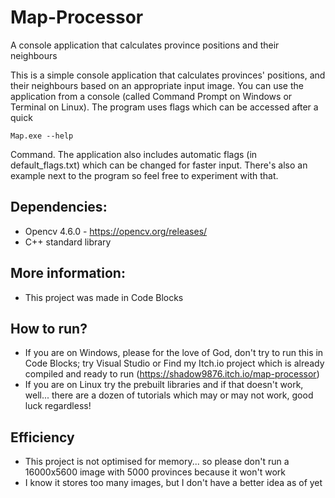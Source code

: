# Map-Processor
A console application that calculates province positions and their neighbours


This is a simple console application that calculates provinces' positions, and their neighbours based on an appropriate input image.
You can use the application from a console (called Command Prompt on Windows or Terminal on Linux). The program uses flags which can be accessed after a quick

`Map.exe --help`

Command.
The application also includes automatic flags (in default_flags.txt) which can be changed for faster input.
There's also an example next to the program so feel free to experiment with that.

## Dependencies:
- Opencv 4.6.0 - https://opencv.org/releases/
- C++ standard library

## More information:
- This project was made in Code Blocks

## How to run?
- If you are on Windows, please for the love of God, don't try to run this in Code Blocks; try Visual Studio or Find my Itch.io project which is already compiled and ready to run (https://shadow9876.itch.io/map-processor)
- If you are on Linux try the prebuilt libraries and if that doesn't work, well... there are a dozen of tutorials which may or may not work, good luck regardless!

## Efficiency
- This project is not optimised for memory... so please don't run a 16000x5600 image with 5000 provinces because it won't work
- I know it stores too many images, but I don't have a better idea as of yet
